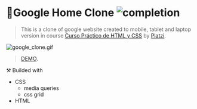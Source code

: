 # 🔎Google Home Clone ![completion](https://img.shields.io/badge/completion-100%25-blue)

>This is a clone of google website created to mobile, tablet and laptop version  in course [Curso Práctico de HTML y CSS](https://platzi.com/clases/html-practico/) by [Platzi](https://platzi.com/).

![google_clone.gif](/images/Clone_google.gif)

>[DEMO](#).

⚒ Builded with

- CSS
  -  media queries
  -  css grid
- HTML
